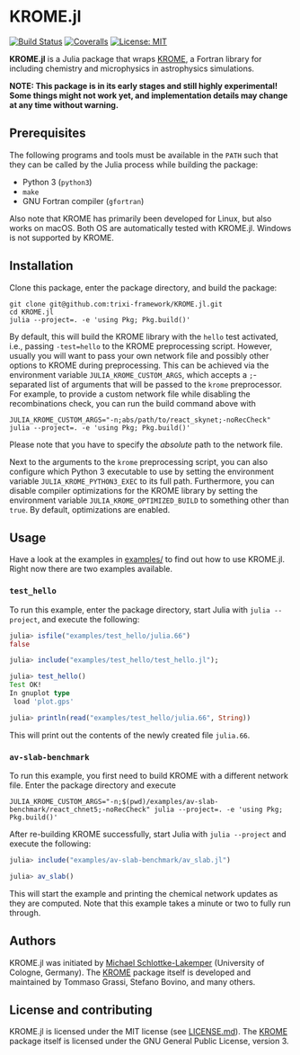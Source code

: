 # KROME.jl

[![Build Status](https://github.com/trixi-framework/KROME.jl/workflows/CI/badge.svg)](https://github.com/trixi-framework/KROME.jl/actions?query=workflow%3ACI)
[![Coveralls](https://coveralls.io/repos/github/trixi-framework/KROME.jl/badge.svg?branch=main)](https://coveralls.io/github/trixi-framework/KROME.jl?branch=main)
[![License: MIT](https://img.shields.io/badge/License-MIT-success.svg)](https://opensource.org/licenses/MIT)

**KROME.jl** is a Julia package that wraps [KROME](http://kromepackage.org), a
Fortran library for including chemistry and microphysics in astrophysics
simulations.

**NOTE: This package is in its early stages and still highly experimental!
        Some things might not work yet, and implementation details may change
        at any time without warning.**


## Prerequisites
The following programs and tools must be available in the `PATH` such that they
can be called by the Julia process while building the package:

* Python 3 (`python3`)
* `make`
* GNU Fortran compiler (`gfortran`)

Also note that KROME has primarily been developed for Linux, but also works on
macOS. Both OS are automatically tested with KROME.jl. Windows is not supported
by KROME.


## Installation
Clone this package, enter the package directory, and build the package:
```shell
git clone git@github.com:trixi-framework/KROME.jl.git
cd KROME.jl
julia --project=. -e 'using Pkg; Pkg.build()'
```

By default, this will build the KROME library with the `hello` test activated,
i.e., passing `-test=hello` to the KROME preprocessing script. However, usually
you will want to pass your own network file and possibly other options to KROME
during preprocessing. This can be achieved via the environment variable
`JULIA_KROME_CUSTOM_ARGS`, which accepts a `;`-separated list of arguments that
will be passed to the `krome` preprocessor. For example, to provide a custom
network file while disabling the recombinations check, you can run the build
command above with
```shell
JULIA_KROME_CUSTOM_ARGS="-n;abs/path/to/react_skynet;-noRecCheck" julia --project=. -e 'using Pkg; Pkg.build()'
```
Please note that you have to specify the *absolute* path to the network file.

Next to the arguments to the `krome` preprocessing script, you can also
configure which Python 3 executable to use by setting the environment variable
`JULIA_KROME_PYTHON3_EXEC` to its full path. Furthermore, you can disable
compiler optimizations for the KROME library by setting the environment variable
`JULIA_KROME_OPTIMIZED_BUILD` to something other than `true`. By default,
optimizations are enabled.


## Usage
Have a look at the examples in [examples/](examples/) to find out how to use
KROME.jl. Right now there are two examples available.

### `test_hello`
To run this example, enter the package directory, start Julia with `julia
--project`, and execute the following:
```julia
julia> isfile("examples/test_hello/julia.66")
false

julia> include("examples/test_hello/test_hello.jl");

julia> test_hello()
Test OK!
In gnuplot type
 load 'plot.gps'

julia> println(read("examples/test_hello/julia.66", String))
```
This will print out the contents of the newly created file `julia.66`.

### `av-slab-benchmark`
To run this example, you first need to build KROME with a different network
file. Enter the package directory and execute
```shell
JULIA_KROME_CUSTOM_ARGS="-n;$(pwd)/examples/av-slab-benchmark/react_chnet5;-noRecCheck" julia --project=. -e 'using Pkg; Pkg.build()'
```
After re-building KROME successfully, start Julia with `julia --project` and
execute the following:
```julia
julia> include("examples/av-slab-benchmark/av_slab.jl")

julia> av_slab()
```

This will start the example and printing the chemical network updates as they
are computed. Note that this example takes a minute or two to fully run through.


## Authors
KROME.jl was initiated by
[Michael Schlottke-Lakemper](https://www.mi.uni-koeln.de/NumSim/schlottke-lakemper)
(University of Cologne, Germany).
The [KROME](http://kromepackage.org) package itself is developed and maintained by
Tommaso Grassi, Stefano Bovino, and many others.


## License and contributing
KROME.jl is licensed under the MIT license (see [LICENSE.md](LICENSE.md)).
The [KROME](http://kromepackage.org) package itself is licensed under the GNU
General Public License, version 3.
